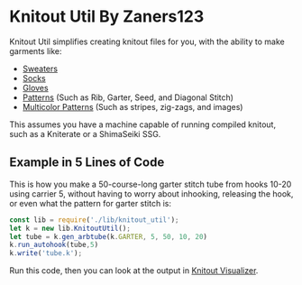 # Knitout Util By Zaners123

Knitout Util simplifies creating knitout files for you, with the ability to make garments like:
 - [Sweaters](examples/sweater.js)
 - [Socks](examples/simplesock.js)
 - [Gloves](examples/glove.js)
 - [Patterns](examples/patterns.js) (Such as Rib, Garter, Seed, and Diagonal Stitch)
 - [Multicolor Patterns](examples/multicolor-patterns.js) (Such as stripes, zig-zags, and images)

This assumes you have a machine capable of running compiled knitout, such as a Kniterate or a ShimaSeiki SSG.

## Example in 5 Lines of Code

This is how you make a 50-course-long garter stitch tube from hooks 10-20 using carrier 5, without having to worry about inhooking, releasing the hook, or even what the pattern for garter stitch is:

```javascript
const lib = require('./lib/knitout_util');
let k = new lib.KnitoutUtil();
let tube = k.gen_arbtube(k.GARTER, 5, 50, 10, 20) 
k.run_autohook(tube,5)
k.write('tube.k');
```

Run this code, then you can look at the output in [Knitout Visualizer](https://textiles-lab.github.io/knitout-live-visualizer/).